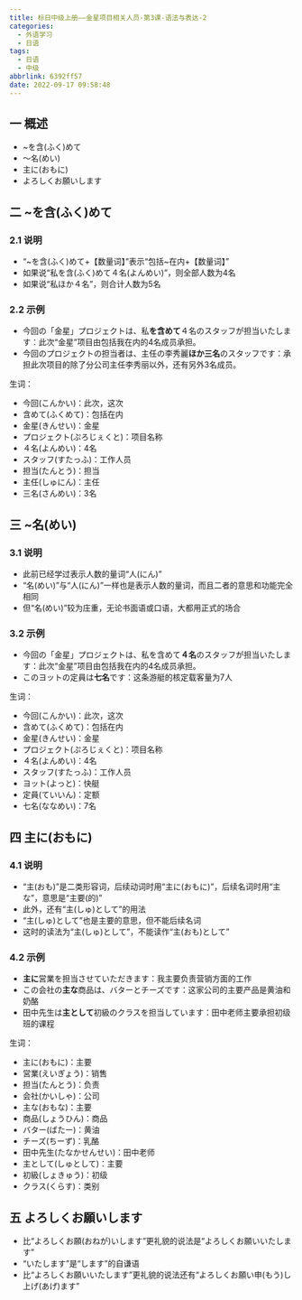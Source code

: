 ```yaml
---
title: 标日中级上册——金星项目相关人员-第3课-语法与表达-2
categories:
  - 外语学习
  - 日语
tags:
  - 日语
  - 中级
abbrlink: 6392ff57
date: 2022-09-17 09:58:48
---
```

## 一 概述

* \~を含(ふく)めて
* ～名(めい)
* 主に(おもに)
* よろしくお願いします

<!--more-->

## 二 \~を含(ふく)めて

### 2.1 说明

*  “\~を含(ふく)めて+【数量词】”表示“包括~在内+【数量词】”
* 如果说“私を含(ふく)めて４名(よんめい)”，则全部人数为4名
* 如果说“私ほか４名”，则合计人数为5名

### 2.2 示例

* 今回の「金星」プロジェクトは、私**を含めて**４名のスタッフが担当いたします：此次“金星”项目由包括我在内的4名成员承担。
* 今回のプロジェクトの担当者は、主任の李秀麗**ほか三名**のスタッフです：承担此次项目的除了分公司主任李秀丽以外，还有另外3名成员。

生词：

* 今回(こんかい)：此次，这次
* 含めて(ふくめて)：包括在内
* 金星(きんせい)：金星
* プロジェクト(ぷろじぇくと)：项目名称
* ４名(よんめい)：4名
* スタッフ(すたっふ)：工作人员
* 担当(たんとう)：担当
* 主任(しゅにん)：主任
* 三名(さんめい)：3名

## 三 \~名(めい)

### 3.1 说明

* 此前已经学过表示人数的量词“人(にん)”
* “名(めい)”与“人(にん)”一样也是表示人数的量词，而且二者的意思和功能完全相同
* 但“名(めい)”较为庄重，无论书面语或口语，大都用正式的场合

### 3.2 示例

* 今回の「金星」プロジェクトは、私を含めて**４名**のスタッフが担当いたします：此次“金星”项目由包括我在内的4名成员承担。
* このヨットの定員は**七名**です：这条游艇的核定载客量为7人

生词：

* 今回(こんかい)：此次，这次
* 含めて(ふくめて)：包括在内
* 金星(きんせい)：金星
* プロジェクト(ぷろじぇくと)：项目名称
* ４名(よんめい)：4名
* スタッフ(すたっふ)：工作人员
* ヨット(よっと)：快艇
* 定員(ていいん)：定额
* 七名(ななめい)：7名

## 四 主に(おもに)

### 4.1 说明

* “主(おも)”是二类形容词，后续动词时用“主に(おもに)”，后续名词时用“主な”，意思是“主要(的)”
* 此外，还有“主(しゅ)として”的用法
* “主(しゅ)として”也是主要的意思，但不能后续名词
* 这时的读法为“主(しゅ)として”，不能读作“主(おも)として”

### 4.2 示例

* **主に**営業を担当させていただきます：我主要负责营销方面的工作
* この会社の**主な**商品は、バターとチーズです：这家公司的主要产品是黄油和奶酪
* 田中先生は**主として**初級のクラスを担当しています：田中老师主要承担初级班的课程

生词：

* 主に(おもに)：主要
* 営業(えいぎょう)：销售
* 担当(たんとう)：负责
* 会社(かいしゃ)：公司
* 主な(おもな)：主要
* 商品(しょうひん)：商品
* バター(ばたー)：黄油
* チーズ(ちーず)：乳酪
* 田中先生(たなかせんせい)：田中老师
* 主として(しゅとして)：主要
* 初級(しょきゅう)：初级
* クラス(くらす)：类别

## 五 よろしくお願いします

* 比“よろしくお願(おねが)いします”更礼貌的说法是“よろしくお願いいたします”
* “いたします”是“します”的自谦语
* 比“よろしくお願いいたします”更礼貌的说法还有“よろしくお願い申(もう)し上げ(あげ)ます”

